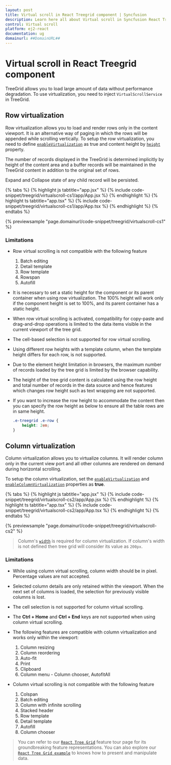 ```yaml
---
layout: post
title: Virtual scroll in React Treegrid component | Syncfusion
description: Learn here all about Virtual scroll in Syncfusion React Treegrid component of Syncfusion Essential JS 2 and more.
control: Virtual scroll 
platform: ej2-react
documentation: ug
domainurl: ##DomainURL##
---
```


# Virtual scroll in React Treegrid component

TreeGrid allows you to load large amount of data without performance degradation. To use virtualization, you need to inject `VirtualScrollService` in TreeGrid.

## Row virtualization

Row virtualization allows you to load and render rows only in the content viewport. It is an alternative way of paging in which the rows will be appended while scrolling vertically. To setup the row virtualization, you need to define [`enableVirtualization`](https://ej2.syncfusion.com/react/documentation/api/treegrid/#enablevirtualization) as true and content height by [`height`](https://ej2.syncfusion.com/react/documentation/api/treegrid/#height) property.

The number of records displayed in the TreeGrid is determined implicitly by height of the content area and a buffer records will be maintained in the TreeGrid content in addition to the original set of rows.

Expand and Collapse state of any child record will be persisted.

{% tabs %}
{% highlight js tabtitle="app.jsx" %}
{% include code-snippet/treegrid/virtualscroll-cs1/app/App.jsx %}
{% endhighlight %}
{% highlight ts tabtitle="app.tsx" %}
{% include code-snippet/treegrid/virtualscroll-cs1/app/App.tsx %}
{% endhighlight %}
{% endtabs %}

 {% previewsample "page.domainurl/code-snippet/treegrid/virtualscroll-cs1" %}

 
### Limitations 

* Row virtual scrolling is not compatible with the following feature
	1. Batch editing
	2. Detail template
	3. Row template
	4. Rowspan
	5. Autofill

* It is necessary to set a static height for the component or its parent container when using row virtualization. The 100% height will work only if the component height is set to 100%, and its parent container has a static height.

* When row virtual scrolling is activated, compatibility for copy-paste and drag-and-drop operations is limited to the data items visible in the current viewport of the tree grid.
* The cell-based selection is not supported for row virtual scrolling. 
* Using different row heights with a template column, when the template height differs for each row, is not supported.
* Due to the element height limitation in browsers, the maximum number of records loaded by the tree grid is limited by the browser capability.
* The height of the tree grid content is calculated using the row height and total number of records in the data source and hence features which changes row height such as text wrapping are not supported.
* If you want to increase the row height to accommodate the content then you can specify the row height as below to ensure all the table rows are in same height.

    ```css
    .e-treegrid .e-row {
        height: 2em;
    }
    ```

## Column virtualization

Column virtualization allows you to virtualize columns. It will render column only in the current view port and all other columns are rendered on demand during horizontal scrolling.

To setup the column virtualization, set the [`enableVirtualization`](https://ej2.syncfusion.com/react/documentation/api/treegrid/#enablevirtualization) and [`enableColumnVirtualization`](https://ej2.syncfusion.com/react/documentation/api/treegrid/#enablecolumnvirtualization) properties as **true**.

{% tabs %}
{% highlight js tabtitle="app.jsx" %}
{% include code-snippet/treegrid/virtualscroll-cs2/app/App.jsx %}
{% endhighlight %}
{% highlight ts tabtitle="app.tsx" %}
{% include code-snippet/treegrid/virtualscroll-cs2/app/App.tsx %}
{% endhighlight %}
{% endtabs %}

 {% previewsample "page.domainurl/code-snippet/treegrid/virtualscroll-cs2" %}

> Column's [`width`](https://ej2.syncfusion.com/react/documentation/api/treegrid/column/#width) is required for column virtualization.
If column's width is not defined then tree grid will consider its value as `200px`.

### Limitations 

* While using column virtual scrolling, column width should be in pixel. Percentage values are not accepted.
* Selected column details are only retained within the viewport. When the next set of columns is loaded, the selection for previously visible columns is lost.
* The cell selection is not supported for column virtual scrolling.
* The **Ctrl + Home** and **Ctrl + End** keys are not supported when using column virtual scrolling.
* The following features are compatible with column virtualization and works only within the viewport:
   1. Column resizing
   2. Column reordering
   3. Auto-fit
   4. Print
   5. Clipboard
   6. Column menu - Column chooser, AutofitAll

* Column virtual scrolling is not compatible with the following feature
    1. Colspan
    2. Batch editing
    3. Column with infinite scrolling
    4. Stacked header
    5. Row template
    6. Detail template
    7. Autofill
    8. Column chooser

> You can refer to our [`React Tree Grid`](https://www.syncfusion.com/react-ui-components/react-tree-grid) feature tour page for its groundbreaking feature representations. You can also explore our [`React Tree Grid example`](https://ej2.syncfusion.com/react/demos/#/material/treegrid/treegrid-overview) to knows how to present and manipulate data.
